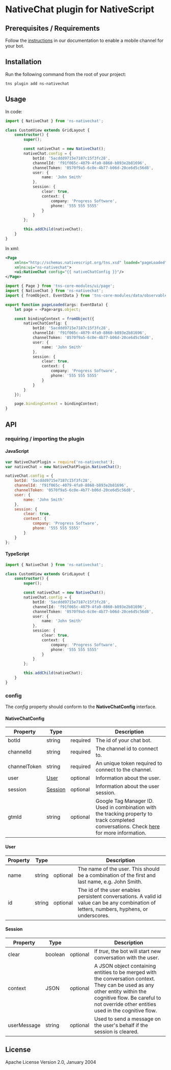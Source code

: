 # NativeChat plugin for NativeScript

## Prerequisites / Requirements

Follow the [instructions]() in our documentation to enable a mobile channel for your bot.

## Installation

Run the following command from the root of your project:

```
tns plugin add ns-nativechat
```

## Usage 

In code:

```typescript
import { NativeChat } from 'ns-nativechat';

class CustomView extends GridLayout {
    constructor() {
        super();

        const nativeChat = new NativeChat();
        nativeChat.config = {
            botId: '5acddd9715e7187c15f3fc28',
            channelId: 'f91f065c-4079-4fa9-8860-b893e2b81696',
            channelToken: '0570f9a5-6c0e-4b77-b06d-20ce6d5c56d8',
            user: {
                name: 'John Smith'
            },
            session: {
                clear: true,
                context: {
                    company: 'Progress Software',
                    phone: '555 555 5555'
                }
            }
        };

        this.addChild(nativeChat);
    }
}
```

In xml:

```xml
<Page
    xmlns="http://schemas.nativescript.org/tns.xsd" loaded="pageLoaded" class="page"
    xmlns:ui="ns-nativechat">
    <ui:NativeChat config="{{ nativeChatConfig }}"/>
</Page>
```
```typescript
import { Page } from 'tns-core-modules/ui/page';
import { NativeChat } from 'ns-nativechat';
import { fromObject, EventData } from 'tns-core-modules/data/observable/observable';

export function pageLoaded(args: EventData) {
    let page = <Page>args.object;

    const bindingContext = fromObject({
        nativeChatConfig: {
            botId: '5acddd9715e7187c15f3fc28',
            channelId: 'f91f065c-4079-4fa9-8860-b893e2b81696',
            channelToken: '0570f9a5-6c0e-4b77-b06d-20ce6d5c56d8',
            user: {
                name: 'John Smith'
            },
            session: {
                clear: true,
                context: {
                    company: 'Progress Software',
                    phone: '555 555 5555'
                }
            }
        }  
    });

    page.bindingContext = bindingContext;
}
```

## API

### requiring / importing the plugin

#### JavaScript

```javascript
var NativeChatPlugin = require('ns-nativechat');
var nativeChat = new NativeChatPlugin.NativeChat();

nativeChat.config = {
    botId: '5acddd9715e7187c15f3fc28',
    channelId: 'f91f065c-4079-4fa9-8860-b893e2b81696',
    channelToken: '0570f9a5-6c0e-4b77-b06d-20ce6d5c56d8',
    user: {
        name: 'John Smith'
    },
    session: {
        clear: true,
        context: {
            company: 'Progress Software',
            phone: '555 555 5555'
        }
    }
};
```

#### TypeScript

```typescript
import { NativeChat } from 'ns-nativechat';

class CustomView extends GridLayout {
    constructor() {
        super();

        const nativeChat = new NativeChat();
        nativeChat.config = {
            botId: '5acddd9715e7187c15f3fc28',
            channelId: 'f91f065c-4079-4fa9-8860-b893e2b81696',
            channelToken: '0570f9a5-6c0e-4b77-b06d-20ce6d5c56d8',
            user: {
                name: 'John Smith'
            },
            session: {
                clear: true,
                context: {
                    company: 'Progress Software',
                    phone: '555 555 5555'
                }
            }
        };

        this.addChild(nativeChat);
    }
}
```

### config

The *config* property should conform to the **NativeChatConfig** interface.

#### NativeChatConfig

| Property | Type |  | Description |
| --- | --- | --- | --- |
| botId | string | required | The id of your chat bot. |
| channelId | string | required | The channel id to connect to. |
| channelToken | string | required | An unique token required to connect to the channel. |
| user | [User](#user) | optional | Information about the user. |
| session | [Session](#session) | optional | Information about the user session. |
| gtmId | string | optional | Google Tag Manager ID. Used in combination with the tracking property to track completed conversations. Check [here](https://docs.darvin.ai/docs/1.0/publishing/web/#gtmid-optional) for more information.|


#### User

| Property | Type |  | Description |
| --- | --- | --- | --- |
| name | string | optional | The name of the user. This should be a combination of the first and last name, e.g. John Smith. |
| id | string | optional | The id of the user enables persistent conversations. A valid id value can be any combination of letters, numbers, hyphens, or underscores. |

#### Session

| Property | Type |  | Description |
| --- | --- | --- | --- |
| clear | boolean | optional | If *true*, the bot will start new conversation with the user. |
| context | JSON | optional | A JSON object containing entities to be merged with the conversation context. They can be used as any other entity within the cognitive flow. Be careful to not override other entities used in the cognitive flow. |
| userMessage | string | optional | Used to send a message on the user's behalf if the session is cleared. |

## License

Apache License Version 2.0, January 2004
